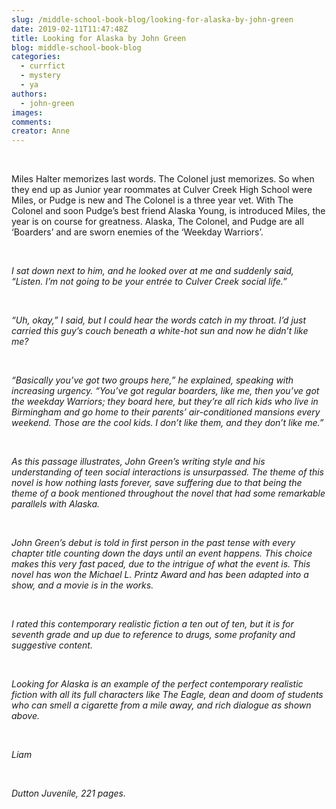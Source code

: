 ```yaml
---
slug: /middle-school-book-blog/looking-for-alaska-by-john-green
date: 2019-02-11T11:47:48Z
title: Looking for Alaska by John Green
blog: middle-school-book-blog
categories:
  - currfict
  - mystery
  - ya
authors:
  - john-green
images:
comments:
creator: Anne
---
```


<div class="wp-block-image"><figure class="alignleft is-resized"/></div>
<!-- /wp:image --><br /><!-- wp:paragraph -->
<p>Miles Halter memorizes last words. The Colonel
just memorizes. So when they end up as Junior year roommates at Culver Creek
High School were Miles, or Pudge is new and The Colonel is a three year vet.
With The Colonel and soon Pudge’s best friend Alaska Young, is introduced
Miles, the year is on course for greatness. Alaska, The Colonel, and Pudge are
all ‘Boarders’ and are sworn enemies of the ‘Weekday Warriors’. </p>
<!-- /wp:paragraph --><br /><!-- wp:paragraph -->
<p><em>I sat down next to him, and
he looked over at me and suddenly said, “Listen. I’m not going to be your
entrée to Culver Creek social life.”</em></p>
<!-- /wp:paragraph --><br /><!-- wp:paragraph -->
<p><em>“Uh, okay,” I said, but I
could hear the words catch in my throat. I’d just carried this guy’s couch
beneath a white-hot sun and now he didn’t like me?</em></p>
<!-- /wp:paragraph --><br /><!-- wp:paragraph -->
<p><em>“Basically you’ve got two
groups here,” he explained, speaking with increasing urgency. “You’ve got
regular boarders, like me, then you’ve got the weekday Warriors; they board
here, but they’re all rich kids who live in Birmingham and go home to their
parents’ air-conditioned mansions every weekend. Those are the cool kids. I
don’t like them, and they don’t like me.</em><em>”</em><em/></p>
<!-- /wp:paragraph --><br /><!-- wp:paragraph -->
<p>As this passage illustrates, John Green’s
writing style and his understanding of teen social interactions is unsurpassed.
The theme of this novel is how nothing lasts forever, save suffering due to
that being the theme of a book mentioned throughout the novel that had some
remarkable parallels with <em>Alaska</em>. </p>
<!-- /wp:paragraph --><br /><!-- wp:paragraph -->
<p>John Green’s debut is told in first person in
the past tense with every chapter title counting down the days until an event
happens. This choice makes this very fast paced, due to the intrigue of what
the event is. This novel has won the Michael L. Printz Award and has been
adapted into a show, and a movie is in the works.</p>
<!-- /wp:paragraph --><br /><!-- wp:paragraph -->
<p>I rated this contemporary realistic fiction a
ten out of ten, but it is for seventh grade and up due to reference to drugs,
some profanity and suggestive content.</p>
<!-- /wp:paragraph --><br /><!-- wp:paragraph -->
<p><em>Looking for Alaska </em>is an example of the perfect contemporary realistic fiction with
all its full characters like The Eagle, dean and doom of students who can smell
a cigarette from a mile away, and rich dialogue as shown above.</p>
<!-- /wp:paragraph --><br /><!-- wp:paragraph -->
<p>Liam</p>
<!-- /wp:paragraph --><br /><!-- wp:paragraph -->
<p>Dutton Juvenile, 221 pages.</p>
<!-- /wp:paragraph -->
